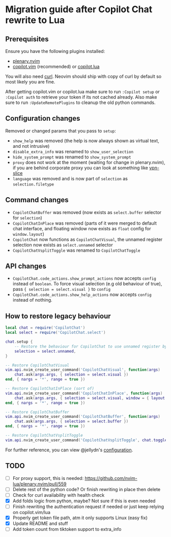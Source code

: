 # Migration guide after Copilot Chat rewrite to Lua

## Prerequisites

Ensure you have the following plugins installed:

- [plenary.nvim](https://github.com/nvim-lua/plenary.nvim)
- [copilot.vim](https://github.com/github/copilot.vim) (recommended) or [copilot.lua](https://github.com/zbirenbaum/copilot.lua)

You will also need [curl](https://curl.se/). Neovim should ship with copy of curl by default so most likely you are fine.

After getting copilot.vim or copilot.lua make sure to run `:Copilot setup` or `:Copilot auth` to retrieve your token if its not cached already.
Also make sure to run `:UpdateRemotePlugins` to cleanup the old python commands.

## Configuration changes

Removed or changed params that you pass to `setup`:

- `show_help` was removed (the help is now always shown as virtual text, and not intrusive)
- `disable_extra_info` was renamed to `show_user_selection`
- `hide_system_prompt` was renamed to `show_system_prompt`
- `proxy` does not work at the moment (waiting for change in plenary.nvim), if you are behind corporate proxy you can look at something like [vpn-slice](https://github.com/dlenski/vpn-slice)
- `language` was removed and is now part of `selection` as `selection.filetype`

## Command changes

- `CopilotChatBuffer` was removed (now exists as `select.buffer` selector for `selection`)
- `CopilotChatInPlace` was removed (parts of it were merged to default chat interface, and floating window now exists as `float` config for `window.layout`)
- `CopilotChat` now functions as `CopilotChatVisual`, the unnamed register selection now exists as `select.unnamed` selector
- `CopilotChatVsplitToggle` was renamed to `CopilotChatToggle`

## API changes

- `CopilotChat.code_actions.show_prompt_actions` now accepts `config` instead of `boolean`. To force visual selection (e.g old behaviour of true), pass `{ selection = select.visual }` to `config`
- `CopilotChat.code_actions.show_help_actions` now accepts `config` instead of nothing.

## How to restore legacy behaviour

```lua
local chat = require('CopilotChat')
local select = require('CopilotChat.select')

chat.setup {
    -- Restore the behaviour for CopilotChat to use unnamed register by default
    selection = select.unnamed,
}

-- Restore CopilotChatVisual
vim.api.nvim_create_user_command('CopilotChatVisual', function(args)
    chat.ask(args.args, { selection = select.visual })
end, { nargs = '*', range = true })

-- Restore CopilotChatInPlace (sort of)
vim.api.nvim_create_user_command('CopilotChatInPlace', function(args)
    chat.ask(args.args, { selection = select.visual, window = { layout = 'float' } })
end, { nargs = '*', range = true })

-- Restore CopilotChatBuffer
vim.api.nvim_create_user_command('CopilotChatBuffer', function(args)
    chat.ask(args.args, { selection = select.buffer })
end, { nargs = '*', range = true })

-- Restore CopilotChatVsplitToggle
vim.api.nvim_create_user_command('CopilotChatVsplitToggle', chat.toggle, {})
```

For further reference, you can view @jellydn's [configuration](https://github.com/jellydn/lazy-nvim-ide/blob/main/lua/plugins/extras/copilot-chat-v2.lua).

## TODO

- [ ] For proxy support, this is needed: https://github.com/nvim-lua/plenary.nvim/pull/559
- [ ] Delete rest of the python code? Or finish rewriting in place then delete
- [ ] Check for curl availability with health check
- [x] Add folds logic from python, maybe? Not sure if this is even needed
- [ ] Finish rewriting the authentication request if needed or just keep relying on copilot.vim/lua
- [x] Properly get token file path, atm it only supports Linux (easy fix)
- [x] Update README and stuff
- [ ] Add token count from tiktoken support to extra_info
